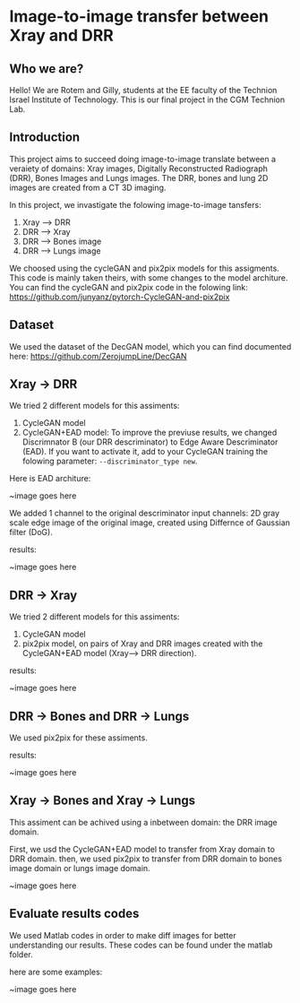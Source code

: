 # Image-to-image transfer between Xray and DRR

## Who we are?

Hello! We are Rotem and Gilly, students at the EE faculty of the Technion Israel Institute of Technology.
This is our final project in the CGM Technion Lab.

## Introduction

This project aims to succeed doing image-to-image translate between a veraiety of domains: Xray images, Digitally Reconstructed Radiograph (DRR), Bones Images and Lungs images. The DRR, bones and lung 2D images are created from a CT 3D imaging.

In this project, we invastigate the folowing image-to-image tansfers:

1. Xray --> DRR
2. DRR --> Xray
3. DRR --> Bones image
4. DRR --> Lungs image

We choosed using the cycleGAN and pix2pix models for this assigments. This code is mainly taken theirs, with some changes to the model architure.
You can find the cycleGAN and pix2pix code in the folowing link: https://github.com/junyanz/pytorch-CycleGAN-and-pix2pix

## Dataset

We used the dataset of the DecGAN model, which you can find documented here: https://github.com/ZerojumpLine/DecGAN

## Xray -> DRR

We tried 2 different models for this assiments:
1. CycleGAN model
2. CycleGAN+EAD model: To improve the previuse results, we changed Discrimnator B (our DRR descriminator) to Edge Aware Descriminator (EAD). If you want to activate it, add to your CycleGAN training the folowing parameter: `--discriminator_type new`.

Here is EAD architure:

~image goes here
  
We added 1 channel to the original descriminator input channels: 2D gray scale edge image of the original image, created using Differnce of Gaussian filter (DoG).
  
results:

~image goes here

## DRR -> Xray

We tried 2 different models for this assiments:
  1. CycleGAN model
  2. pix2pix model, on pairs of Xray and DRR images created with the CycleGAN+EAD model (Xray--> DRR direction).
  
results:

~image goes here 

## DRR -> Bones and DRR -> Lungs

We used pix2pix for these assiments.
  
results:

~image goes here

## Xray -> Bones and Xray -> Lungs

This assiment can be achived using a inbetween domain: the DRR image domain.

First, we usd the CycleGAN+EAD model to transfer from Xray domain to DRR domain. then, we used pix2pix to transfer from DRR domain to bones image domain or lungs image domain.

~image goes here

## Evaluate results codes
We used Matlab codes in order to make diff images for better understanding our results. These codes can be found under the matlab folder.
    
here are some examples:

~image goes here
